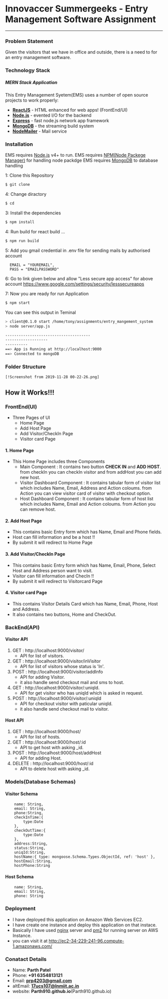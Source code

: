 # Innovaccer Summergeeks -  Entry Management Software Assignment
---------------------------------------
### Problem Statement
Given the visitors that we have in office and outside, there is a need to for an entry management software. 


### Technology Stack
##### MERN Stack Application
This Entry Management Syetem(EMS) uses a number of open source projects to work properly:
 * **[ReactJS](https://reactjs.org/)** - HTML enhanced for web apps! (FrontEnd/UI)
* **[Node.js](https://nodejs.org/)** - evented I/O for the backend
* **[Express](http://expressjs.com/)** - fast node.js network app framework
* **[MongoDB](https://www.mongodb.com/)** - the streaming build system
* **[NodeMailer](https://nodemailer.com/about/)** - Mail service

### Installation

EMS requires [Node.js](https://nodejs.org/) v4+ to run.
EMS requires [NPM(Node Packege Manager)]() for handling node packdge
EMS requires [MongoDB]() to database handling

1: Clone this Repository
```sh
$ git clone
```
4: Change diractory
```sh
$ cd 
```
3: Install the dependencies

```sh
$ npm install
```

4: Run build for react build ...

```sh
$ npm run build
```
5: Add you gmail credential in .env file for sending mails by authorised account
```
  EMAIL = "YOUREMAIL",
  PASS = "EMAILPASSWORD"
```
6: Go to link given below and allow "Less secure app access" for above account
 https://www.google.com/settings/security/lesssecureapps

7: Now you are ready for run Application
```sh
$ npm start
```
You can see this output in Teminal
```sh
> client@0.1.0 start /home/tony/assignments/entry_mangement_system
> node server/app.js 

--------------------------------------
-------------------
----------
==> App is Running at http://localhost:9000
==> Connected to mongoDB
```
### Folder Structure
```
[!Screenshot from 2019-11-28 00-22-26.png]
```


## How it Works!!!
### FrontEnd(UI)
* Three Pages of UI
    * Home Page       
    * Add Host Page
    * Add Visitor/CheckIn Page
    * Visitor card Page

#### 1.  Home Page
 * This Home Page includes three Components
   * Main Component : It contains two button **CHECK IN** and **ADD HOST**. from checkIn you can checkIn visitor and from addHost you can add new host.
   * Visitor Dashboard Component : It contains tabular form of visitor list which includes Name, Email, Address and Action coloums. from Action you can view visitor card of visitor with checkout option.
   * Host Dashboard Component : It contains tabular form of host list which includes Name, Email and Action coloums. from Action you can remove host.
#### 2. Add Host Page
 * This contains basic Entry form which has Name, Email and Phone fields.
 * Host can fill information and be a host !!
 * By submit it will redirect to Home Page
#### 3. Add Visitor/CheckIn Page
 * This contains basic Entry form which has Name, Email, Phone, Select Host and Address person want to visit.
 * Visitor can fill information and ChecIn !!
 * By submit it will redirect to Visitorcard Page
#### 4. Visitor card Page
 * This contains Visitor Details Card which has Name, Email, Phone, Host and Address.
 * It also contains two buttons, Home and CheckOut.

### BackEnd(API)

#### Visitor API
  1. GET : http://localhost:9000/visitor/
     * API for list of visitors.
  2. GET : http://localhost:9000/visitor/inVisitor
     * API for list of visitors whose status is 'In'.
  3. POST : http://localhost:9000/visitor/addInfo
     * API for adding Visitor.
     * it also handle send checkout mail and sms to host.
  4. GET : http://localhost:9000/visitor/:uniqId.
     * API for get visitor who has uniqId which is asked in request.
  5. POST : http://localhost:9000/visitor/:uniqId
     * API for checkout visitor with paticular uniqId.
     * it also handle send checkout mail to visitor.
#### Host API
  1. GET : http://localhost:9000/host/
     * API for list of hosts.
  2. GET : http://localhost:9000/host/:id
     * API to get host with asking _id.
  3. POST : http://localhost:9000/host/addHost
     * API for adding Host.
  4. DELETE : http://localhost:9000/host/:id
     * API to delete host with asking _id.
  
### Models(Database Schemas)
#### Visitor Schema
```
    name: String,
    email: String,
    phone:String,
    checkInTime:{
        type:Date
    },
    checkOutTime:{
        type:Date
    },
    address:String,
    status:String,
    uniqId:String,
    hostName:{ type: mongoose.Schema.Types.ObjectId, ref: 'host' },         
    hostEmail:String,
    hostPhone:String
```
#### Host Schema
```
    name: String,
    email: String,
    phone: String
```

 


### Deployment
* I have deployed this application on Amazon Web Services EC2.
* I have create one instance and deploy this application on that instace.
* Basically I have used [nginx](https://www.nginx.com/) server and [pm2](https://pm2.keymetrics.io/) for running server on AWS Instance.
* you can visit it at http://ec2-34-229-241-96.compute-1.amazonaws.com/

### Conatact Details
* Name: **Parth Patel**
* Phone: **+91 6354813121**
* Email: **prp4203@gmail.com**
* altEmail: **17ucs107@lnmiit.ac.in**
* website: **Parth910.github.io**(Parth910.github.io)



